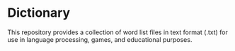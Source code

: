 # Dictionary
This repository provides a collection of word list files in text format (.txt) for use in language processing, games, and educational purposes.
